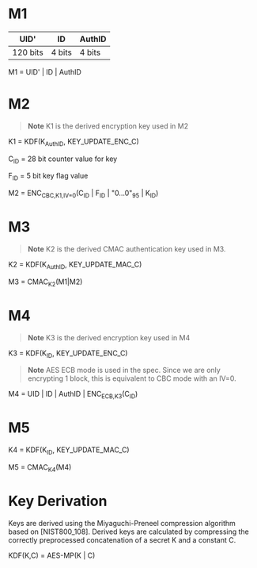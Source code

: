 # M1

| UID' | ID | AuthID |
| --- | --- | --- |
| 120 bits | 4 bits | 4 bits | 

M1 = UID' | ID | AuthID

# M2

> **Note** K1 is the derived encryption key used in M2

K1 = KDF(K<sub>AuthID</sub>, KEY_UPDATE_ENC_C)

C<sub>ID</sub> = 28 bit counter value for key

F<sub>ID</sub> = 5 bit key flag value

M2 = ENC<sub>CBC,K1,IV=0</sub>(C<sub>ID</sub> | F<sub>ID</sub> | "0...0"<sub>95</sub> | K<sub>ID</sub>)

# M3

> **Note** K2 is the derived CMAC authentication key used in M3.

K2 = KDF(K<sub>AuthID</sub>, KEY_UPDATE_MAC_C)
  
M3 = CMAC<sub>K2</sub>(M1|M2)

# M4

> **Note** K3 is the derived encryption key used in M4

K3 = KDF(K<sub>ID</sub>, KEY_UPDATE_ENC_C)

> **Note**
> AES ECB mode is used in the spec. Since we are only encrypting 1 block, this is equivalent to CBC mode with an IV=0.

M4 = UID | ID | AuthID | ENC<sub>ECB,K3</sub>(C<sub>ID</sub>)

# M5

K4 = KDF(K<sub>ID</sub>, KEY_UPDATE_MAC_C)

M5 = CMAC<sub>K4</sub>(M4)

# Key Derivation

Keys are derived using the Miyaguchi-Preneel compression algorithm based on [NIST800_108]. Derived
keys are calculated by compressing the correctly preprocessed concatenation of a secret K and
a constant C.

KDF(K,C) = AES-MP(K | C)
